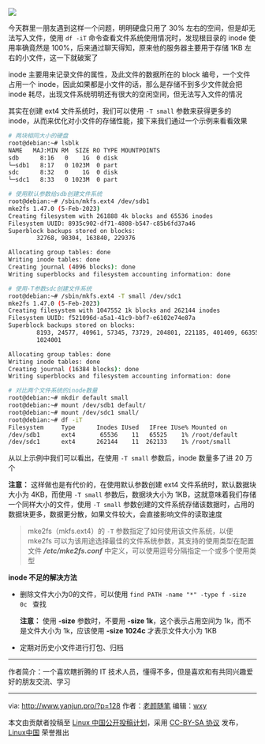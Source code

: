 ![][1]

今天群里一朋友遇到这样一个问题，明明硬盘只用了 30% 左右的空间，但是却无法写入文件，使用 `df -iT` 命令查看文件系统使用情况时，发现根目录的 inode 使用率确竟然是 100%，后来通过聊天得知，原来他的服务器主要用于存储 1KB 左右的小文件，这一下就破案了

inode 主要用来记录文件的属性，及此文件的数据所在的 block 编号，一个文件占用一个 inode，因此如果都是小文件的话，那么是存储不到多少文件就会把 inode 耗尽，出现文件系统明明还有很大的空闲空间，但无法写入文件的情况

其实在创建 ext4 文件系统时，我们可以使用 `-T small` 参数来获得更多的 inode，从而来优化对小文件的存储性能，接下来我们通过一个示例来看看效果

```bash
# 两块相同大小的硬盘
root@debian:~# lsblk
NAME   MAJ:MIN RM  SIZE RO TYPE MOUNTPOINTS
sdb      8:16   0    1G  0 disk
└─sdb1   8:17   0 1023M  0 part
sdc      8:32   0    1G  0 disk
└─sdc1   8:33   0 1023M  0 part

# 使用默认参数给sdb创建文件系统
root@debian:~# /sbin/mkfs.ext4 /dev/sdb1
mke2fs 1.47.0 (5-Feb-2023)
Creating filesystem with 261888 4k blocks and 65536 inodes
Filesystem UUID: 8935c902-df71-4808-b547-c85b6fd37a46
Superblock backups stored on blocks:
        32768, 98304, 163840, 229376

Allocating group tables: done
Writing inode tables: done
Creating journal (4096 blocks): done
Writing superblocks and filesystem accounting information: done

# 使用-T参数sdc创建文件系统
root@debian:~# /sbin/mkfs.ext4 -T small /dev/sdc1
mke2fs 1.47.0 (5-Feb-2023)
Creating filesystem with 1047552 1k blocks and 262144 inodes
Filesystem UUID: f521096d-a5a1-41c9-bbf7-e6102e74e87a
Superblock backups stored on blocks:
        8193, 24577, 40961, 57345, 73729, 204801, 221185, 401409, 663553,
        1024001

Allocating group tables: done
Writing inode tables: done
Creating journal (16384 blocks): done
Writing superblocks and filesystem accounting information: done

# 对比两个文件系统的inode数量
root@debian:~# mkdir default small
root@debian:~# mount /dev/sdb1 default/
root@debian:~# mount /dev/sdc1 small/
root@debian:~# df -iT
Filesystem     Type      Inodes IUsed   IFree IUse% Mounted on
/dev/sdb1      ext4       65536    11   65525    1% /root/default
/dev/sdc1      ext4      262144    11  262133    1% /root/small
```

从以上示例中我们可以看出，在使用 `-T small` 参数后，inode 数量多了进 20 万个

**注意：** 这样做也是有代价的，在使用默认参数创建 ext4 文件系统时，默认数据块大小为 4KB，而使用 `-T small` 参数后，数据块大小为 1KB，这就意味着我们存储一个同样大小的文件，使用 `-T small` 参数创建的文件系统存储该数据时，占用的数据块更多，数据更分散，如果文件较大，会直接影响文件的读取速度

> mke2fs（mkfs.ext4）的 `-T` 参数指定了如何使用该文件系统，以便 mke2fs 可以为该用途选择最佳的文件系统参数，其支持的使用类型在配置文件 ***/etc/mke2fs.conf*** 中定义，可以使用逗号分隔指定一个或多个使用类型

**inode 不足的解决方法**

- 删除文件大小为0的文件，可以使用 `find PATH -name "*" -type f -size 0c ` 查找

  **注意：** 使用 **-size** 参数时，不要用 **-size 1k**，这个表示占用空间为 1k，而不是文件大小为 1k，应该使用 **-size 1024c** 才表示文件大小为 1KB

- 定期对历史小文件进行打包、归档

---

作者简介：一个喜欢瞎折腾的 IT 技术人员，懂得不多，但是喜欢和有共同兴趣爱好的朋友交流、学习

------

via: http://www.yanjun.pro/?p=128
作者：[老颜随笔](http://www.yanjun.pro)
编辑：[wxy](https://github.com/wxy)

本文由贡献者投稿至 [Linux 中国公开投稿计划](https://github.com/LCTT/Articles/)，采用 [CC-BY-SA 协议](https://creativecommons.org/licenses/by-sa/4.0/deed.zh) 发布，[Linux中国](https://linux.cn/) 荣誉推出

[1]: images/head.jpg
